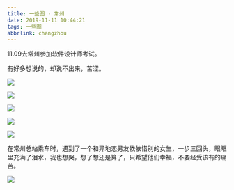```yaml
---
title: 一些图 · 常州
date: 2019-11-11 10:44:21
tags: 一些图
abbrlink: changzhou
---
```


11.09去常州参加软件设计师考试。

有好多想说的，却说不出来，苦涩。

![](https://f7ionsy-1251389397.cos.ap-shanghai.myqcloud.com/image/%E4%B8%80%E4%BA%9B%E5%9B%BE%C2%B7%E5%B8%B8%E5%B7%9E/1.JPG)

![](https://f7ionsy-1251389397.cos.ap-shanghai.myqcloud.com/image/%E4%B8%80%E4%BA%9B%E5%9B%BE%C2%B7%E5%B8%B8%E5%B7%9E/2.JPG)

![](https://f7ionsy-1251389397.cos.ap-shanghai.myqcloud.com/image/%E4%B8%80%E4%BA%9B%E5%9B%BE%C2%B7%E5%B8%B8%E5%B7%9E/3.JPG)

![](https://f7ionsy-1251389397.cos.ap-shanghai.myqcloud.com/image/%E4%B8%80%E4%BA%9B%E5%9B%BE%C2%B7%E5%B8%B8%E5%B7%9E/4.JPG)

![](https://f7ionsy-1251389397.cos.ap-shanghai.myqcloud.com/image/%E4%B8%80%E4%BA%9B%E5%9B%BE%C2%B7%E5%B8%B8%E5%B7%9E/5.JPG)

在常州总站乘车时，遇到了一个和异地恋男友依依惜别的女生，一步三回头，眼眶里充满了泪水，我也想哭，想了想还是算了，只希望他们幸福，不要经受该有的痛苦。

![](https://f7ionsy-1251389397.cos.ap-shanghai.myqcloud.com/image/%E4%B8%80%E4%BA%9B%E5%9B%BE%C2%B7%E5%B8%B8%E5%B7%9E/6.JPG)
